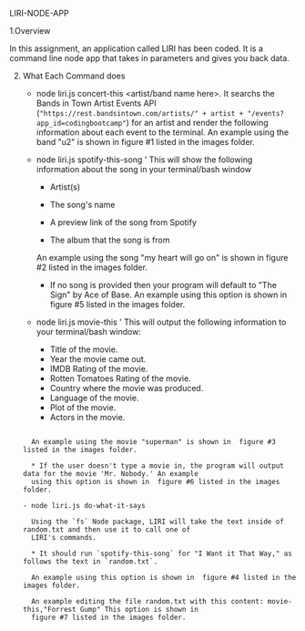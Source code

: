 LIRI-NODE-APP

1.Overview

In this assignment, an application called  LIRI has been coded. It is a command line node app that takes in parameters 
and gives you back data.

2. What Each Command does

   - node liri.js concert-this <artist/band name here>.
      It searchs the Bands in Town Artist Events API (`"https://rest.bandsintown.com/artists/" + artist + "/events?app_id=codingbootcamp"`) 
      for an artist and render the following information about each event to the terminal. An example using the band "u2" is shown in 
      figure #1 listed in the images folder.
      
   - node liri.js spotify-this-song '<song name here>
       This will show the following information about the song in your terminal/bash window

        * Artist(s)

        * The song's name

        * A preview link of the song from Spotify

        * The album that the song is from
        
        An example using the song "my heart will go on" is shown in  figure #2 listed in the images folder.

        * If no song is provided then your program will default to "The Sign" by Ace of Base. An example
          using this option is shown in  figure #5 listed in the images folder.
        
        
    - node liri.js movie-this '<movie name here>
      This will output the following information to your terminal/bash window:

       * Title of the movie.
       * Year the movie came out.
       * IMDB Rating of the movie.
       * Rotten Tomatoes Rating of the movie.
       * Country where the movie was produced.
       * Language of the movie.
       * Plot of the movie.
       * Actors in the movie.
     ```

       An example using the movie "superman" is shown in  figure #3 listed in the images folder.
       
       * If the user doesn't type a movie in, the program will output data for the movie 'Mr. Nobody.' An example
       using this option is shown in  figure #6 listed in the images folder.
       
    - node liri.js do-what-it-says
     
       Using the `fs` Node package, LIRI will take the text inside of random.txt and then use it to call one of 
       LIRI's commands.

       * It should run `spotify-this-song` for "I Want it That Way," as follows the text in `random.txt`.
        
       An example using this option is shown in  figure #4 listed in the images folder.
        
       An example editing the file random.txt with this content: movie-this,"Forrest Gump" This option is shown in  
       figure #7 listed in the images folder.
     
      
       
       

      
      
      ￼
      
      
      
      

